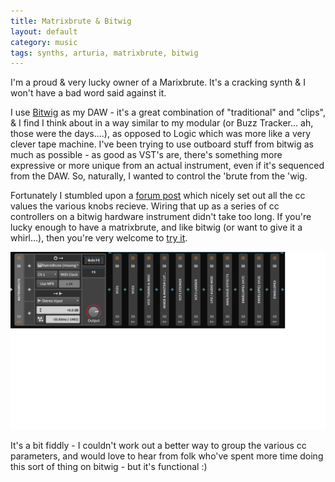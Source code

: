 ```yaml
---
title: Matrixbrute & Bitwig
layout: default
category: music
tags: synths, arturia, matrixbrute, bitwig
---
```

I'm a proud & very lucky owner of a Marixbrute. It's a cracking synth & I won't have a bad word said against it. 

I use [Bitwig][] as my DAW - it's a great combination of "traditional" and "clips", & I find I think about in a way similar to my modular (or Buzz Tracker... ah, those were the days....), as opposed to Logic which was more like a very clever tape machine. I've been trying to use outboard stuff from bitwig as much as possible - as good as VST's are, there's something more expressive or more unique from an actual instrument, even if it's sequenced from the DAW. So, naturally, I wanted to control the 'brute from the 'wig. 

Fortunately I stumbled upon a [forum post][] which nicely set out all the cc values the various knobs recieve. Wiring that up as a series of cc controllers on a bitwig hardware instrument didn't take too long. If you're lucky enough to have a matrixbrute, and like bitwig (or want to give it a whirl...), then you're very welcome to [try it][preset].

![Screen shot of the preset](preset.png)

It's a bit fiddly - I couldn't work out a better way to group the various cc parameters, and would love to hear from folk who've spent more time doing this sort of thing on bitwig - but it's functional :)

[Bitwig]: https://www.bitwig.com/en/home.html
[forum post]: https://forum.arturia.com/index.php?topic=90016.0
[preset]: matrixbrute.bwpreset
